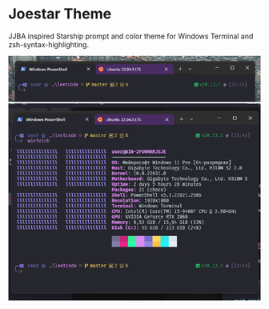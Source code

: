 # Joestar Theme
JJBA inspired Starship prompt and color theme for Windows Terminal and zsh-syntax-highlighting.

![Screenshot 1](./screenshot1.png)
![Screenshot 2](./screenshot2.png)
